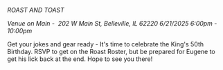 *ROAST AND TOAST*

*Venue on Main -  202 W Main St, Belleville, IL 62220
6/21/2025 6:00pm - 10:00pm*

Get your jokes and gear ready - It's time to celebrate the King's 50th Birthday.
RSVP to get on the Roast Roster, but be prepared for Eugene to get his lick back at the end.  Hope to see you there!

